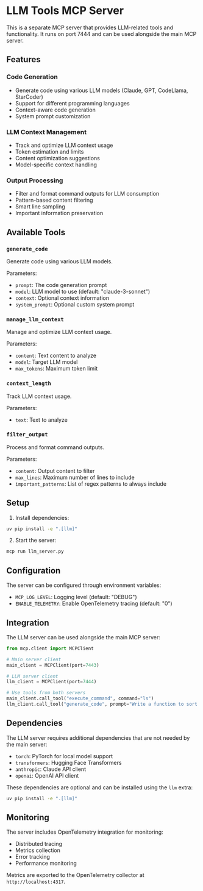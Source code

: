 # LLM Tools MCP Server

This is a separate MCP server that provides LLM-related tools and functionality. It runs on port 7444 and can be used alongside the main MCP server.

## Features

### Code Generation
- Generate code using various LLM models (Claude, GPT, CodeLlama, StarCoder)
- Support for different programming languages
- Context-aware code generation
- System prompt customization

### LLM Context Management
- Track and optimize LLM context usage
- Token estimation and limits
- Content optimization suggestions
- Model-specific context handling

### Output Processing
- Filter and format command outputs for LLM consumption
- Pattern-based content filtering
- Smart line sampling
- Important information preservation

## Available Tools

### `generate_code`
Generate code using various LLM models.

Parameters:
- `prompt`: The code generation prompt
- `model`: LLM model to use (default: "claude-3-sonnet")
- `context`: Optional context information
- `system_prompt`: Optional custom system prompt

### `manage_llm_context`
Manage and optimize LLM context usage.

Parameters:
- `content`: Text content to analyze
- `model`: Target LLM model
- `max_tokens`: Maximum token limit

### `context_length`
Track LLM context usage.

Parameters:
- `text`: Text to analyze

### `filter_output`
Process and format command outputs.

Parameters:
- `content`: Output content to filter
- `max_lines`: Maximum number of lines to include
- `important_patterns`: List of regex patterns to always include

## Setup

1. Install dependencies:
```bash
uv pip install -e ".[llm]"
```

2. Start the server:
```bash
mcp run llm_server.py
```

## Configuration

The server can be configured through environment variables:

- `MCP_LOG_LEVEL`: Logging level (default: "DEBUG")
- `ENABLE_TELEMETRY`: Enable OpenTelemetry tracing (default: "0")

## Integration

The LLM server can be used alongside the main MCP server:

```python
from mcp.client import MCPClient

# Main server client
main_client = MCPClient(port=7443)

# LLM server client
llm_client = MCPClient(port=7444)

# Use tools from both servers
main_client.call_tool("execute_command", command="ls")
llm_client.call_tool("generate_code", prompt="Write a function to sort a list")
```

## Dependencies

The LLM server requires additional dependencies that are not needed by the main server:

- `torch`: PyTorch for local model support
- `transformers`: Hugging Face Transformers
- `anthropic`: Claude API client
- `openai`: OpenAI API client

These dependencies are optional and can be installed using the `llm` extra:

```bash
uv pip install -e ".[llm]"
```

## Monitoring

The server includes OpenTelemetry integration for monitoring:

- Distributed tracing
- Metrics collection
- Error tracking
- Performance monitoring

Metrics are exported to the OpenTelemetry collector at `http://localhost:4317`. 